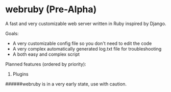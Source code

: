 webruby (Pre-Alpha)
=======
A fast and very customizable web server written in Ruby inspired by Django.

Goals:
* A very customizable config file so you don't need to edit the code
* A very complex automatically generated log.txt file for troubleshooting
* A both easy and complex script

Planned features (ordered by priority):
1. Plugins

######webruby is in a very early state, use with caution.
